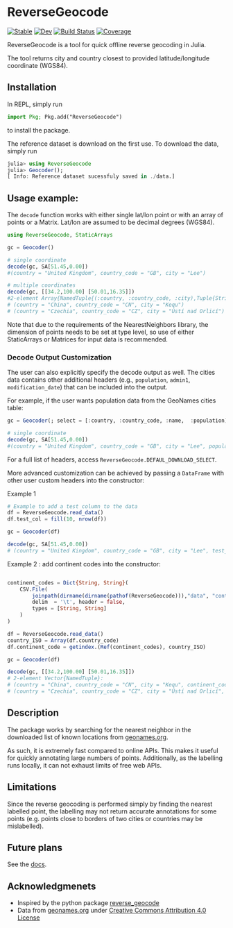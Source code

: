 # ReverseGeocode

[![Stable](https://img.shields.io/badge/docs-stable-blue.svg)](https://BoZenKhaa.github.io/ReverseGeocode.jl/stable/)
[![Dev](https://img.shields.io/badge/docs-dev-blue.svg)](https://BoZenKhaa.github.io/ReverseGeocode.jl/dev/)
[![Build Status](https://github.com/BoZenKhaa/ReverseGeocode.jl/workflows/CI/badge.svg)](https://github.com/BoZenKhaa/ReverseGeocode.jl/actions)
[![Coverage](https://codecov.io/gh/BoZenKhaa/ReverseGeocode.jl/branch/master/graph/badge.svg)](https://codecov.io/gh/BoZenKhaa/ReverseGeocode.jl)


ReverseGeocode is a tool for quick offline reverse geocoding in Julia.

The tool returns city and country closest to provided latitude/longitude coordinate (WGS84).

## Installation
In REPL, simply run 
```julia
import Pkg; Pkg.add("ReverseGeocode")
```
to install the package. 

The reference dataset is download on the first use. To download the data, simply run
```julia
julia> using ReverseGeocode
julia> Geocoder();
[ Info: Reference dataset sucessfuly saved in ./data.]
```

## Usage example:
The `decode` function works with either single lat/lon point or with an array of points or a Matrix. Lat/lon are assumed to be decimal degrees (WGS84).
```julia
using ReverseGeocode, StaticArrays 

gc = Geocoder()

# single coordinate
decode(gc, SA[51.45,0.00])
#(country = "United Kingdom", country_code = "GB", city = "Lee")

# multiple coordinates
decode(gc, [[34.2,100.00] [50.01,16.35]])
#2-element Array{NamedTuple{(:country, :country_code, :city),Tuple{String,String,String}},1}:
# (country = "China", country_code = "CN", city = "Kequ")
# (country = "Czechia", country_code = "CZ", city = "Ústí nad Orlicí")
```
Note that due to the requirements of the NearestNeighbors library, the dimension of points needs to be set at type level, so use of either StaticArrays or Matrices for input data is recommended. 

### Decode Output Customization

The user can also explicitly specify the decode output as well. The cities data contains other additional headers (e.g., `population`, `admin1`, `modification_date`) that can be included into the output.

For example, if the user wants population data from the GeoNames cities table: 

```julia
gc = Geocoder(; select = [:country, :country_code, :name,  :population])

# single coordinate
decode(gc, SA[51.45,0.00])
#(country = "United Kingdom", country_code = "GB", city = "Lee", population = 14573)
```

For a full list of headers, access `ReverseGeocode.DEFAUL_DOWNLOAD_SELECT`.

More advanced customization can be achieved by passing a `DataFrame` with other user custom headers into the constructor: 

Example 1
```julia
# Example to add a test column to the data
df = ReverseGeocode.read_data()
df.test_col = fill(10, nrow(df))

gc = Geocoder(df)

decode(gc, SA[51.45,0.00])
# (country = "United Kingdom", country_code = "GB", city = "Lee", test_col = 10)
```

Example 2 : add continent codes into the constructor:

```julia

continent_codes = Dict{String, String}(
    CSV.File(
        joinpath(dirname(dirname(pathof(ReverseGeocode))),"data", "continent_codes.csv"); 
        delim  = '\t', header = false,
        types = [String, String]
    )
)

df = ReverseGeocode.read_data()
country_ISO = Array(df.country_code)
df.continent_code = getindex.(Ref(continent_codes), country_ISO)

gc = Geocoder(df)

decode(gc, [[34.2,100.00] [50.01,16.35]])
# 2-element Vector{NamedTuple}:
# (country = "China", country_code = "CN", city = "Kequ", continent_code = "AS")
# (country = "Czechia", country_code = "CZ", city = "Ústí nad Orlicí", continent_code = "EU")
```


## Description

The package works by searching for the nearest neighbor in the downloaded list of known locations from [geonames.org](http://download.geonames.org/export/dump). 

As such, it is extremely fast compared to online APIs. This makes it useful for quickly annotating large numbers of points. Additionally, as the labelling runs locally, it can not exhaust limits of free web APIs.

## Limitations

Since the reverse geocoding is performed simply by finding the nearest labelled point, the labelling may not return accurate annotations for some points (e.g. points close to borders of two cities or countries may be mislabelled). 

## Future plans
See the [docs](https://bozenkhaa.github.io/ReverseGeocode.jl/dev/).

## Acknowledgmenets
 - Inspired by the python package [reverse_geocode](https://github.com/richardpenman/reverse_geocode)
 - Data from [geonames.org](http://download.geonames.org/export/dump) under [Creative Commons Attribution 4.0 License](https://creativecommons.org/licenses/by/4.0/)
